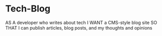 # Tech-Blog
AS A developer who writes about tech I WANT a CMS-style blog site SO THAT I can publish articles, blog posts, and my thoughts and opinions
